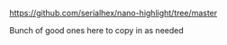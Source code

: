 https://github.com/serialhex/nano-highlight/tree/master

Bunch of good ones here to copy in as needed
